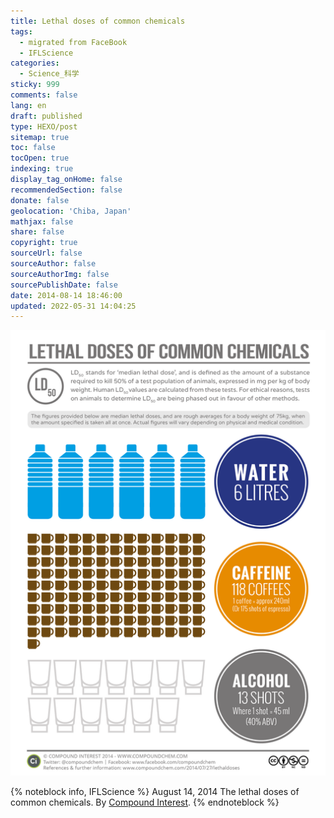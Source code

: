 ```yaml
---
title: Lethal doses of common chemicals
tags:
  - migrated from FaceBook
  - IFLScience
categories:
  - Science_科学
sticky: 999
comments: false
lang: en
draft: published
type: HEXO/post
sitemap: true
toc: false
tocOpen: true
indexing: true
display_tag_onHome: false
recommendedSection: false
donate: false
geolocation: 'Chiba, Japan'
mathjax: false
share: false
copyright: true
sourceUrl: false
sourceAuthor: false
sourceAuthorImg: false
sourcePublishDate: false
date: 2014-08-14 18:46:00
updated: 2022-05-31 14:04:25
---
```

![](./Lethal-doses-of-common-chemicals/1926192_905213652832980_7145841493063185809_o.png)

{% noteblock info, IFLScience %}
August 14, 2014
The lethal doses of common chemicals.
By [Compound Interest](http://www.compoundchem.com).
{% endnoteblock %}